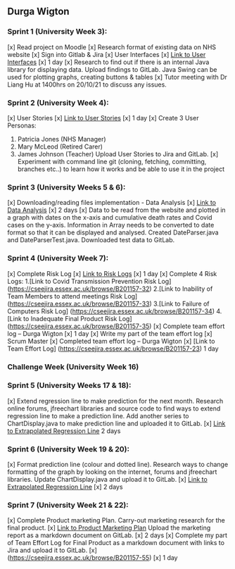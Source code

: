 ## Durga Wigton

### Sprint 1 (University Week 3):
[x] Read project on Moodle
[x] Research format of existing data on NHS website
[x] Sign into Gitlab & Jira
[x] User Interfaces
[x] [Link to User Interfaces](https://cseejira.essex.ac.uk/browse/B201157-6)
[x] 1 day
[x] Research to find out if there is an internal Java library for displaying data.
Upload findings to GitLab.
Java Swing can be used for plotting graphs, creating buttons & tables
[x] Tutor meeting with Dr Liang Hu at 1400hrs on 20/10/21 to discuss any issues.

### Sprint 2 (University Week 4):
[x] User Stories
[x] [Link to User Stories](https://cseejira.essex.ac.uk/browse/B201157-10)
[x] 1 day
[x] Create 3 User Personas:
1. Patricia Jones (NHS Manager)
2. Mary McLeod (Retired Carer)
3. James Johnson (Teacher)
 Upload User Stories to Jira and GitLab.
[x] Experiment with command line git (cloning, fetching, committing, branches etc..) to learn how it works and be able to use it in the project

### Sprint 3 (University Weeks 5 & 6):
[x] Downloading/reading files implementation - Data Analysis
[x] [Link to Data Analysis](https://cseejira.essex.ac.uk/browse/B201157-16)
[x] 2 days
[x]	Data to be read from the website and plotted in a graph with dates on the x-axis and cumulative death rates and Covid cases on the y-axis.
	Information in Array needs to be converted to date format so that it can be displayed and analysed.
	Created DateParser.java and DateParserTest.java.
	Downloaded test data to GitLab.

### Sprint 4 (University Week 7):
[x]	Complete Risk Log
[x]	[Link to Risk Logs](https://cseejira.essex.ac.uk/browse/B201157-20)
[x]	1 day
[x]	Complete 4 Risk Logs:
	1.[Link to Covid Transmission Prevention Risk Log]
	(https://cseejira.essex.ac.uk/browse/B201157-32)
	2.[Link to Inability of Team Members to attend meetings Risk Log]
	(https://cseejira.essex.ac.uk/browse/B201157-33)
	3.[Link to Failure of Computers Risk Log]
	(https://cseejira.essex.ac.uk/browse/B201157-34)
	4.[Link to Inadequate Final Product Risk Log]
	(https://cseejira.essex.ac.uk/browse/B201157-35)
[x]	Complete team effort log – Durga Wigton
[x]	1 day
[x]	Write my part of the team effort log
[x]	Scrum Master
[x]	Completed team effort log – Durga Wigton
[x] [Link to Team Effort Log] (https://cseejira.essex.ac.uk/browse/B201157-23)
1 day

### Challenge Week (University Week 16)

### Sprint 5 (University Weeks 17 & 18):
[x] Extend regression line to make prediction for the next month.
Research online forums, jfreechart libraries and source code to find ways to extend regression line to make a prediction line.
Add another series to ChartDisplay.java to make prediction line and uploaded it to GitLab.
[x] [Link to Extrapolated Regression Line](https://cseejira.essex.ac.uk/browse/B201157-43)
2 days

### Sprint 6 (University Week 19 & 20):
[x] Format prediction line (colour and dotted line).
Research ways to change formatting of the graph by looking on the internet, forums and jfreechart libraries.
Update ChartDisplay.java and upload it to GitLab.
[x] [Link to Extrapolated Regression Line](https://cseejira.essex.ac.uk/browse/B201157-43)
[x] 2 days

### Sprint 7 (University Week 21 & 22):
[x] Complete Product marketing Plan.
Carry-out marketing research for the final product.
[x] [Link to Product Marketing Plan](https://cseejira.essex.ac.uk/browse/B201157-52)
Upload the marketing report as a markdown document on GitLab.
[x] 2 days
[x] Complete my part of Team Effort Log for Final Product as a markdown document with links to Jira and upload it to GitLab.
[x] (https://cseejira.essex.ac.uk/browse/B201157-55)
[x] 1 day


